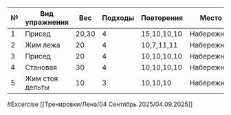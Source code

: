 
| №   | Вид упражнения  | Вес   | Подходы | Повторения  | Место      |
| --- | --------------- | ----- | ------- | ----------- | ---------- |
| 1   | Присед          | 20,30 | 4       | 15,10,10,10 | Набережная |
| 2   | Жим лежа        | 20    | 4       | 10,7,11,11  | Набережная |
| 3   | Присед          | 20    | 4       | 10,10,10,10 | Набережная |
| 4   | Становая        | 30    | 4       | 10,10,10,10 | Набережная |
| 5   | Жим стоя дельты | 10    | 3       | 10,10,10    | Набережная |

#Excercise
[[Тренировки/Лена/04 Сентябрь 2025/04.09.2025]]